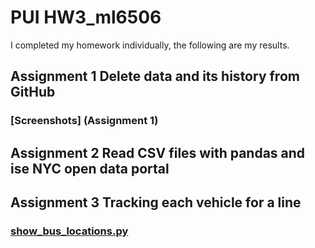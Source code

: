 # PUI HW3_ml6506
I completed my homework individually, the following are my results.
## Assignment 1 Delete data and its history from GitHub
### [Screenshots] (Assignment 1)
## Assignment 2 Read CSV files with pandas and ise NYC open data portal
## Assignment 3 Tracking each vehicle for a line
### [show\_bus_locations.py](show_bus_locations_ml6506.py)
